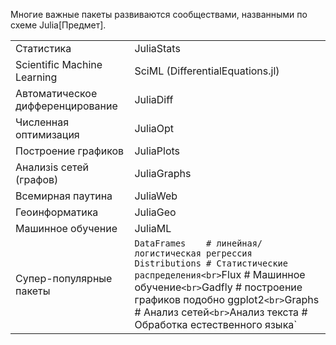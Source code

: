Многие важные пакеты развиваются сообществами, названными по схеме Julia\[Предмет\].

|                           |                                                  |
| ------------------------- | ------------------------------------------------ |
| Статистика                | JuliaStats                                       |
| Scientific Machine Learning | SciML (DifferentialEquations.jl)               |
| Автоматическое дифференцирование | JuliaDiff                                 |
| Численная оптимизация     | JuliaOpt                                         |
| Построение графиков       | JuliaPlots                                       |
| Анализis сетей (графов)   | JuliaGraphs                                      |
| Всемирная паутина         | JuliaWeb                                         |
| Геоинформатика            | JuliaGeo                                         |
| Машинное обучение         | JuliaML                                          |
| Супер-популярные пакеты   | `DataFrames    # линейная/логистическая регрессия`<br>`Distributions # Статистические распределения<br>`Flux          # Машинное обучение`<br>`Gadfly        # построение графиков подобно ggplot2`<br>`Graphs   # Анализ сетей`<br>`Анализ текста # Обработка естественного языка` |
